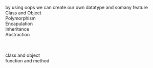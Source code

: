 by using oops we can create our own datatype and somany feature <br>
  Class and Object<br>
  Polymorphism<br>
  Encapulation <br>
  Inheritance<br>
  Abstraction<br><br><br>

class and object <br>
    function and method <br>